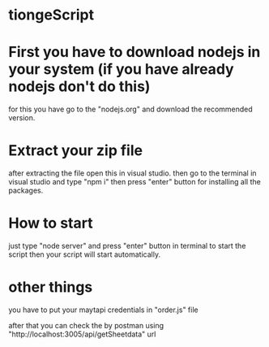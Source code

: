 # tiongeScript

First you have to download nodejs in your system (if you have already nodejs don't do this)
==========================================================================================
for this you have go to the "nodejs.org" and download the recommended version.


Extract your zip file
=======================
after extracting the file open this in visual studio.
then go to the terminal in visual studio and type "npm i" then press "enter" button for installing all the packages.


How to start
=============
just type "node server" and press "enter" button in terminal to start the script
then your script will start automatically.

other things
=====================
you have to put your maytapi credentials in "order.js" file

after that you can check the by postman using "http://localhost:3005/api/getSheetdata" url
